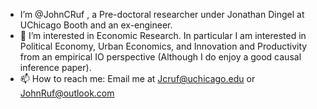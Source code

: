 -  I’m @JohnCRuf , a Pre-doctoral researcher under Jonathan Dingel at UChicago Booth and an ex-engineer. 
- 👀 I’m interested in Economic Research. In particular I am interested in Political Economy, Urban Economics, and Innovation and Productivity from an empirical IO perspective (Although I do enjoy a good causal inference paper). 
- 📫 How to reach me: Email me at Jcruf@uchicago.edu or JohnRuf@outlook.com

